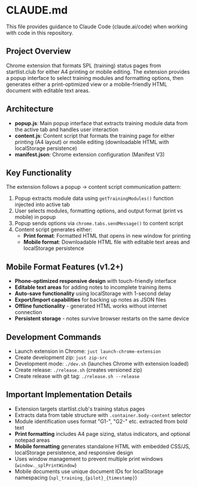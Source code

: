 # CLAUDE.md

This file provides guidance to Claude Code (claude.ai/code) when working with code in this repository.

## Project Overview
Chrome extension that formats SPL (training) status pages from startlist.club for either A4 printing or mobile editing. The extension provides a popup interface to select training modules and formatting options, then generates either a print-optimized view or a mobile-friendly HTML document with editable text areas.

## Architecture
- **popup.js**: Main popup interface that extracts training module data from the active tab and handles user interaction
- **content.js**: Content script that formats the training page for either printing (A4 layout) or mobile editing (downloadable HTML with localStorage persistence)
- **manifest.json**: Chrome extension configuration (Manifest V3)

## Key Functionality
The extension follows a popup → content script communication pattern:
1. Popup extracts module data using `getTrainingModules()` function injected into active tab
2. User selects modules, formatting options, and output format (print vs mobile) in popup
3. Popup sends options via `chrome.tabs.sendMessage()` to content script
4. Content script generates either:
   - **Print format**: Formatted HTML that opens in new window for printing
   - **Mobile format**: Downloadable HTML file with editable text areas and localStorage persistence

## Mobile Format Features (v1.2+)
- **Phone-optimized responsive design** with touch-friendly interface
- **Editable text areas** for adding notes to incomplete training items
- **Auto-save functionality** using localStorage with 1-second delay
- **Export/Import capabilities** for backing up notes as JSON files
- **Offline functionality** - generated HTML works without internet connection
- **Persistent storage** - notes survive browser restarts on the same device

## Development Commands
- Launch extension in Chrome: `just launch-chrome-extension`
- Create development zip: `just zip-src`
- Development mode: `./dev.sh` (launches Chrome with extension loaded)
- Create release: `./release.sh` (creates versioned zip)
- Create release with git tag: `./release.sh --release`

## Important Implementation Details
- Extension targets startlist.club's training status pages
- Extracts data from table structure with `.container.body-content` selector
- Module identification uses format "G1-", "G2-" etc. extracted from bold text
- **Print formatting** includes A4 page sizing, status indicators, and optional notepad areas
- **Mobile formatting** generates standalone HTML with embedded CSS/JS, localStorage persistence, and responsive design
- Uses window management to prevent multiple print windows (`window._splPrintWindow`)
- Mobile documents use unique document IDs for localStorage namespacing (`spl_training_{pilot}_{timestamp}`)